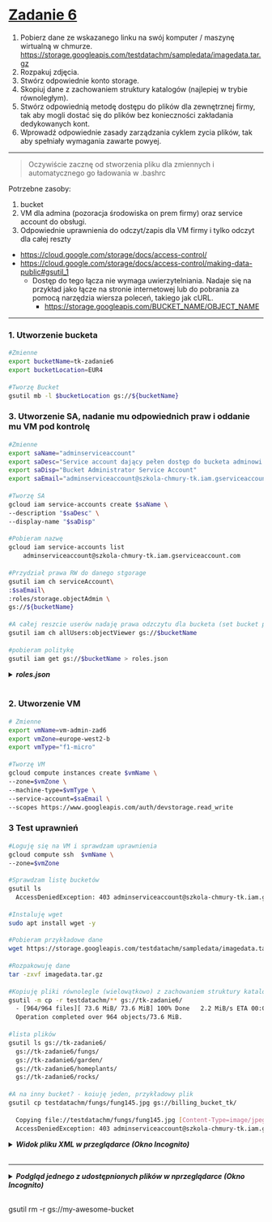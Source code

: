 # [Zadanie 6](https://szkolachmury.pl/google-cloud-platform-droga-architekta/tydzien-6-cloud-storage/zadanie-domowe-nr-6/)

1. Pobierz dane ze wskazanego linku na swój komputer / maszynę wirtualną w chmurze.
https://storage.googleapis.com/testdatachm/sampledata/imagedata.tar.gz
2. Rozpakuj zdjęcia.
3. Stwórz odpowiednie konto storage.
4. Skopiuj dane z zachowaniem struktury katalogów (najlepiej w trybie równoległym).
5. Stwórz odpowiednią metodę dostępu do plików dla zewnętrznej firmy, tak aby mogli dostać się do plików bez konieczności zakładania dedykowanych kont.
6. Wprowadź odpowiednie zasady zarządzania cyklem zycia plików, tak aby spełniały wymagania zawarte powyej.

---
>Oczywiście zacznę od stworzenia pliku dla zmiennych i automatycznego go ładowania w .bashrc

Potrzebne zasoby:
1. bucket
2. VM dla admina (pozoracja środowiska on prem firmy) oraz service account do obsługi.
4. Odpowiednie uprawnienia do odczyt/zapis dla VM firmy i tylko odczyt dla całej reszty
  - https://cloud.google.com/storage/docs/access-control/
  - https://cloud.google.com/storage/docs/access-control/making-data-public#gsutil_1
    - Dostęp do tego łącza nie wymaga uwierzytelniania. Nadaje się na przykład jako łącze na stronie internetowej lub do pobrania za pomocą narzędzia wiersza poleceń, takiego jak cURL.
      - https://storage.googleapis.com/BUCKET_NAME/OBJECT_NAME

---
### 1. Utworzenie bucketa
```bash
#Zmienne
export bucketName=tk-zadanie6
export bucketLocation=EUR4

#Tworzę Bucket
gsutil mb -l $bucketLocation gs://${bucketName}
```
### 3. Utworzenie SA, nadanie mu odpowiednich praw i oddanie mu VM pod kontrolę 
```bash
#Zmienne
export saName="adminserviceaccount"
export saDesc="Service account dający pełen dostęp do bucketa adminowi w firmie"
export saDisp="Bucket Administrator Service Account"
export saEmail="adminserviceaccount@szkola-chmury-tk.iam.gserviceaccount.com" #gcloud iam service-accounts list

#Tworzę SA
gcloud iam service-accounts create $saName \
--description "$saDesc" \
--display-name "$saDisp"

#Pobieram nazwę
gcloud iam service-accounts list
    adminserviceaccount@szkola-chmury-tk.iam.gserviceaccount.com

#Przydział prawa RW do danego stgorage
gsutil iam ch serviceAccount\
:$saEmail\
:roles/storage.objectAdmin \
gs://${bucketName}

#A całej reszcie userów nadaję prawa odzczytu dla bucketa (set bucket public)
gsutil iam ch allUsers:objectViewer gs://$bucketName

#pobieram politykę
gsutil iam get gs://$bucketName > roles.json
```
<details>
  <summary><b><i>roles.json</i></b></summary>

```json
{
  "bindings": [
    {
      "members": [
        "projectEditor:szkola-chmury-tk",
        "projectOwner:szkola-chmury-tk"
      ],
      "role": "roles/storage.legacyBucketOwner"
    },
    {
      "members": [
        "projectViewer:szkola-chmury-tk"
      ],
      "role": "roles/storage.legacyBucketReader"
    },
    {
      "members": [
        "serviceAccount:adminserviceaccount@szkola-chmury-tk.iam.gserviceaccount.com"
      ],
      "role": "roles/storage.objectAdmin"
    },
    {
      "members": [
        "allUsers"
      ],
      "role": "roles/storage.objectViewer"
    }
  ],
  "etag": "CAM="
}
```
</details><br>

### 2. Utworzenie VM
```bash
# Zmienne
export vmName=vm-admin-zad6
export vmZone=europe-west2-b
export vmType="f1-micro"

#Tworzę VM
gcloud compute instances create $vmName \
--zone=$vmZone \
--machine-type=$vmType \
--service-account=$saEmail \
--scopes https://www.googleapis.com/auth/devstorage.read_write
```

### 3 Test uprawnień

```bash
#Loguję się na VM i sprawdzam uprawnienia
gcloud compute ssh  $vmName \
--zone=$vmZone

#Sprawdzam listę bucketów
gsutil ls
  AccessDeniedException: 403 adminserviceaccount@szkola-chmury-tk.iam.gserviceaccount.com does not have storage.buckets.list access to the Google Cloud project.

#Instaluję wget
sudo apt install wget -y

#Pobieram przykładowe dane
wget https://storage.googleapis.com/testdatachm/sampledata/imagedata.tar.gz

#Rozpakowuję dane
tar -zxvf imagedata.tar.gz

#Kopiuję pliki równolegle (wielowątkowo) z zachowaniem struktury katalogów
gsutil -m cp -r testdatachm/** gs://tk-zadanie6/
  - [964/964 files][ 73.6 MiB/ 73.6 MiB] 100% Done   2.2 MiB/s ETA 00:00:00       
  Operation completed over 964 objects/73.6 MiB.         

#lista plików
gsutil ls gs://tk-zadanie6/
  gs://tk-zadanie6/fungs/
  gs://tk-zadanie6/garden/
  gs://tk-zadanie6/homeplants/
  gs://tk-zadanie6/rocks/

#A na inny bucket? - koiuję jeden, przykładowy plik
gsutil cp testdatachm/fungs/fung145.jpg gs://billing_bucket_tk/

  Copying file://testdatachm/fungs/fung145.jpg [Content-Type=image/jpeg]...
  AccessDeniedException: 403 adminserviceaccount@szkola-chmury-tk.iam.gserviceaccount.com does not have storage.objects.create access to the Google Cloud Storage object
```
<details>
  <summary><b><i>Widok pliku XML w przeglądarce (Okno Incognito)</i></b></summary>

![Plik XML w przeglądarce](xml_on_web_browser.png "Plik XML w przeglądarce")
</details><br>

---

<details>
  <summary><b><i>Podgląd jednego z udostępnionych plików w nprzeglądarce (Okno Incognito)</i></b></summary>

![Podgląd jednego pliku](jeden_plik.png "Podgląd jednego pliku ")
</details><br>




gsutil rm -r gs://my-awesome-bucket